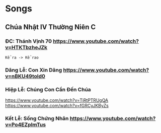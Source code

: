 # Songs
## Chúa Nhật IV Thường Niên C
### ĐC: Thánh Vịnh 70 https://www.youtube.com/watch?v=HTKTbzheJZk
`Kể ra -> Kể rao`
### Dâng Lễ: Con Xin Dâng https://www.youtube.com/watch?v=nBKU49told0
### Hiệp Lễ: Chúng Con Cần Đến Chúa 
https://www.youtube.com/watch?v=TjRtPTRUgQA 
https://www.youtube.com/watch?v=fGRCyJKByZs
### Kết Lễ: Sống Chứng Nhân https://www.youtube.com/watch?v=Po4EZpImTus

